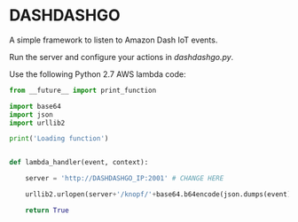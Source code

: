 # DASHDASHGO
A simple framework to listen to Amazon Dash IoT events.

Run the server and configure your actions in _dashdashgo.py_.

Use the following Python 2.7 AWS lambda code:

```python
from __future__ import print_function

import base64
import json
import urllib2

print('Loading function')


def lambda_handler(event, context):

    server = 'http://DASHDASHGO_IP:2001' # CHANGE HERE

    urllib2.urlopen(server+'/knopf/'+base64.b64encode(json.dumps(event)))

    return True
```
